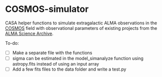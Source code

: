 # COSMOS-simulator

CASA helper functions to simulate extragalactic ALMA observations in the [COSMOS](http://cosmos.astro.caltech.edu/) field with observational parameters of existing projects from the [ALMA Science Archive](https://almascience.nrao.edu/alma-data/archive). 

To-do:

- [ ] Make a separate file with the functions
- [ ] sigma can be estimated in the model_simanalyze function using astropy.fits instead of using an input array
- [ ] Add a few fits files to the data folder and write a test.py

